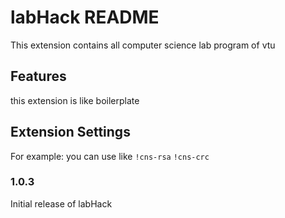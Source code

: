 # labHack README

This extension contains all computer science lab program of vtu

## Features

this extension is like boilerplate 


## Extension Settings


For example:
you can use like
`!cns-rsa`
`!cns-crc`



### 1.0.3

Initial release of labHack
